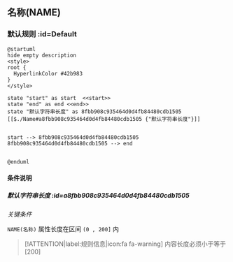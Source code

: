 ## 名称(NAME) <!-- {docsify-ignore-all} -->

   

### 默认规则 :id=Default

```plantuml
@startuml
hide empty description
<style>
root {
  HyperlinkColor #42b983
}
</style>

state "start" as start  <<start>>
state "end" as end <<end>>
state "默认字符串长度" as 8fbb908c935464d0d4fb84480cdb1505 [[$./Name#a8fbb908c935464d0d4fb84480cdb1505 {"默认字符串长度"}]]


start --> 8fbb908c935464d0d4fb84480cdb1505 
8fbb908c935464d0d4fb84480cdb1505 --> end 


@enduml
```

#### 条件说明

##### 默认字符串长度 :id=a8fbb908c935464d0d4fb84480cdb1505


*关键条件*


`NAME(名称)` 属性长度在区间 `(0 , 200]` 内

> [!ATTENTION|label:规则信息|icon:fa fa-warning]
> 内容长度必须小于等于[200]







